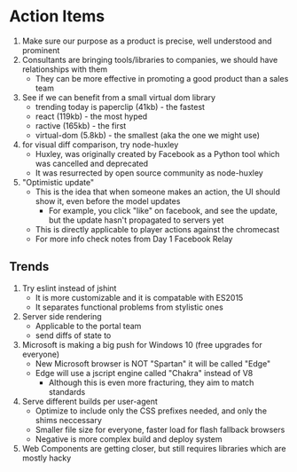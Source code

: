 # Action Items

1. Make sure our purpose as a product is precise, well understood and prominent
1. Consultants are bringing tools/libraries to companies, we should have relationships with them
    - They can be more effective in promoting a good product than a sales team
1. See if we can benefit from a small virtual dom library 
    - trending today is paperclip (41kb) - the fastest
    - react (119kb) -  the most hyped
    - ractive (165kb) - the first
    - virtual-dom (5.8kb) - the smallest (aka the one we might use)
1. for visual diff comparison, try node-huxley
    - Huxley, was originally created by Facebook as a Python tool which was cancelled and deprecated
    - It was resurrected by open source community as node-huxley
1. "Optimistic update"
    - This is the idea that when someone makes an action, the UI should show it, even before the model updates
        + For example, you click "like" on facebook, and see the update, but the update hasn't propagated to servers yet
    - This is directly applicable to player actions against the chromecast
    - For more info check notes from Day 1 Facebook Relay
    
## Trends

1. Try eslint instead of jshint
    - It is more customizable and it is compatable with ES2015
    - It separates functional problems from stylistic ones
1. Server side rendering
    - Applicable to the portal team
    - send diffs of state to 
1. Microsoft is making a big push for Windows 10 (free upgrades for everyone)
    - New Microsoft browser is NOT "Spartan" it will be called "Edge"
    - Edge will use a jscript engine called "Chakra" instead of V8
        + Although this is even more fracturing, they aim to match standards
1. Serve different builds per user-agent
    - Optimize to include only the CSS prefixes needed, and only the shims neccessary
    - Smaller file size for everyone, faster load for flash fallback browsers
    - Negative is more complex build and deploy system
1. Web Components are getting closer, but still requires libraries which are mostly hacky
